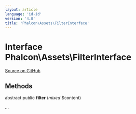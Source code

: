 ```yaml
---
layout: article
language: 'id-id'
version: '4.0'
title: 'Phalcon\Assets\FilterInterface'
---
```

# Interface **Phalcon\Assets\FilterInterface**

<a href="https://github.com/phalcon/cphalcon/tree/v4.0.0/phalcon/assets/filterinterface.zep" class="btn btn-default btn-sm">Source on GitHub</a>

## Methods

abstract public **filter** (*mixed* $content)

...